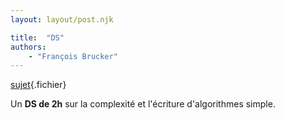 ```yaml
---
layout: layout/post.njk

title:  "DS"
authors: 
    - "François Brucker"
---
```



[sujet](../ds_1_2021_2022.pdf){.fichier}

Un **DS de 2h** sur la complexité et l'écriture d'algorithmes simple.
